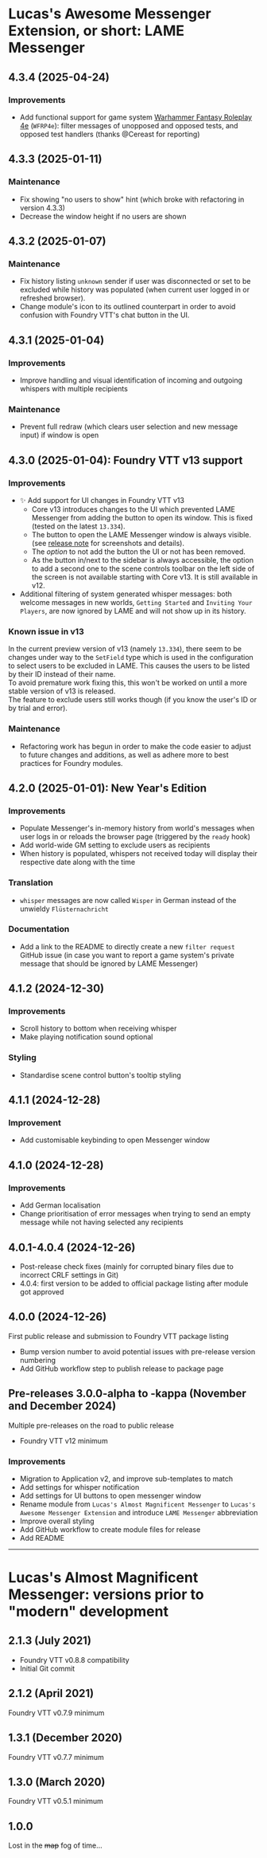 # Lucas's Awesome Messenger Extension, or short: LAME Messenger

## 4.3.4 (2025-04-24)
### Improvements
- Add functional support for game system [Warhammer Fantasy Roleplay 4e](https://github.com/moo-man/WFRP4e-FoundryVTT) (`WFRP4e`): filter messages of unopposed and opposed tests, and opposed test handlers (thanks @Cereast for reporting) 

## 4.3.3 (2025-01-11)
### Maintenance
- Fix showing "no users to show" hint (which broke with refactoring in version 4.3.3)
- Decrease the window height if no users are shown

## 4.3.2 (2025-01-07)
### Maintenance
- Fix history listing `unknown` sender if user was disconnected or set to be excluded while history was populated (when current user logged in or refreshed browser).
- Change module's icon to its outlined counterpart in order to avoid confusion with Foundry VTT's chat button in the UI.

## 4.3.1 (2025-01-04)
### Improvements
- Improve handling and visual identification of incoming and outgoing whispers with multiple recipients

### Maintenance
- Prevent full redraw (which clears user selection and new message input) if window is open

## 4.3.0 (2025-01-04): Foundry VTT v13 support
### Improvements
- ✨ Add support for UI changes in Foundry VTT v13
  - Core v13 introduces changes to the UI which prevented LAME Messenger from adding the button to open its window. This is fixed (tested on the latest `13.334`).
  - The button to open the LAME Messenger window is always visible. (see [release note](https://github.com/lucasmetzen/foundryvtt-messenger/releases/tag/4.2.0) for screenshots and details).
  - The _option_ to not add the button the UI or not has been removed.
  - As the button in/next to the sidebar is always accessible, the option to add a second one to the scene controls toolbar on the left side of the screen is not available starting with Core v13. It is still available in v12.
- Additional filtering of system generated whisper messages: both welcome messages in new worlds, `Getting Started` and `Inviting Your Players`, are now ignored by LAME and will not show up in its history.

### Known issue in v13

In the current preview version of v13 (namely `13.334`), there seem to be changes under way to the  `SetField` type which is used in the configuration to select users to be excluded in LAME. This causes the users to be listed by their ID instead of their name.  
To avoid premature work fixing this, this won't be worked on until a more stable version of v13 is released.  
The feature to exclude users still works though (if you know the user's ID or by trial and error).

### Maintenance

- Refactoring work has begun in order to make the code easier to adjust to future changes and additions, as well as adhere more to best practices for Foundry modules.

## 4.2.0 (2025-01-01): New Year's Edition
### Improvements
- Populate Messenger's in-memory history from world's messages when user logs in or reloads the browser page (triggered by the `ready` hook)
- Add world-wide GM setting to exclude users as recipients
- When history is populated, whispers not received today will display their respective date along with the time

### Translation
- `whisper` messages are now called `Wisper` in German instead of the unwieldy `Flüsternachricht`

### Documentation
- Add a link to the README to directly create a new `filter request` GitHub issue (in case you want to report a game system's private message that should be ignored by LAME Messenger)

## 4.1.2 (2024-12-30)
### Improvements
- Scroll history to bottom when receiving whisper
- Make playing notification sound optional

### Styling
- Standardise scene control button's tooltip styling

## 4.1.1 (2024-12-28)
### Improvement
- Add customisable keybinding to open Messenger window

## 4.1.0 (2024-12-28)
### Improvements
- Add German localisation
- Change prioritisation of error messages when trying to send an empty message while not having selected any recipients

## 4.0.1-4.0.4 (2024-12-26)
- Post-release check fixes (mainly for corrupted binary files due to incorrect CRLF settings in Git)
- 4.0.4: first version to be added to official package listing after module got approved

## 4.0.0 (2024-12-26)
First public release and submission to Foundry VTT package listing
- Bump version number to avoid potential issues with pre-release version numbering
- Add GitHub workflow step to publish release to package page

## Pre-releases 3.0.0-alpha to -kappa (November and December 2024)
Multiple pre-releases on the road to public release
- Foundry VTT v12 minimum

### Improvements
- Migration to Application v2, and improve sub-templates to match
- Add settings for whisper notification
- Add settings for UI buttons to open messenger window
- Rename module from `Lucas's Almost Magnificent Messenger` to `Lucas's Awesome Messenger Extension` and introduce `LAME Messenger` abbreviation
- Improve overall styling
- Add GitHub workflow to create module files for release
- Add README

---

# Lucas's Almost Magnificent Messenger: versions prior to "modern" development

## 2.1.3 (July 2021)
- Foundry VTT v0.8.8 compatibility
- Initial Git commit

## 2.1.2 (April 2021)
Foundry VTT v0.7.9 minimum

## 1.3.1 (December 2020)
Foundry VTT v0.7.7 minimum

## 1.3.0 (March 2020)
Foundry VTT v0.5.1 minimum

## 1.0.0
Lost in the ~~map~~ fog of time...
